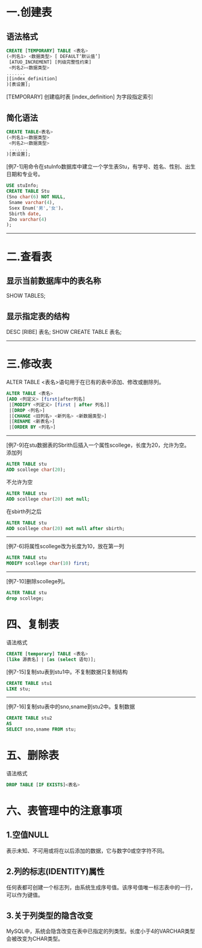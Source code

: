 # 一.创建表
## 语法格式
```SQL
CREATE [TEMPORARY] TABLE <表名>
(<列名1> <数据类型> [ DEFAULT‘默认值’]
 [ATUO_INCREMENT] [列级完整性约束]
 <列名2><数据类型> 
.......
|[index_definition]
)[表设置];
```
[TEMPORARY] 创建临时表
[index_definition] 为字段指定索引

## 简化语法
```SQL
CREATE TABLE<表名>
(<列名1><数据类型>
 <列名2><数据类型> 
 .......
)[表设置];
```
[例7-1]用命令在stuInfo数据库中建立一个学生表Stu，有学号、姓名、性别、出生日期和专业号。
```SQL
USE stuInfo;
CREATE TABLE Stu
(Sno char(6) NOT NULL,
 Sname varchar(4),
 Ssex Enum('男','女')，
 Sbirth date,
 Zno varchar(4)
);
```

---
# 二.查看表
## 显示当前数据库中的表名称
SHOW TABLES;

## 显示指定表的结构
DESC [RIBE] 表名;
SHOW CREATE TABLE 表名;

---
# 三.修改表
ALTER TABLE <表名>语句用于在已有的表中添加、修改或删除列。
```sql
ALTER TABLE <表名>
[ADD <列定义> [first|after列名] 
 |[MODIFY <列定义> [first | after 列名]]
 |[DROP <列名>]
 |[CHANGE <旧列名> <新列名> <新数据类型>]
 |[RENAME <新表名>]
 |[ORDER BY <列名>]

```
---
[例7-9]在stu数据表的Sbrith后插入一个属性scollege，长度为20，允许为空。
添加列
```SQL
ALTER TABLE stu
ADD scollege char(20);
```
不允许为空
```SQL
ALTER TABLE stu
ADD scollege char(20) not null;
```
在sbirth列之后
```SQL
ALTER TABLE stu
ADD scollege char(20) not null after sbirth;
```

---
[例7-6]将属性scollege改为长度为10，放在第一列
```SQL
ALTER TABLE stu
MODIFY scollege char(10) first;
```

---
[例7-10]删除scollege列。
```SQL
ALTER TABLE stu
drop scollege;
```

# 四、复制表
语法格式
```SQL
CREATE [temporary] TABLE <表名>
[like 源表名] | [as (select 语句)];

```

[例7-15]复制stu表到stu1中。不复制数据只复制结构
```SQL
CREATE TABLE stu1
LIKE stu;
```

---
[例7-16]复制stu表中的sno,sname到stu2中。复制数据
```SQL
CREATE TABLE stu2
AS
SELECT sno,sname FROM stu;
```

# 五、删除表
语法格式
```sql
DROP TABLE [IF EXISTS]<表名>
```

# 六、表管理中的注意事项
## 1.空值NULL
表示未知、不可用或将在以后添加的数据，它与数字0或空字符不同。
## 2.列的标志(IDENTITY)属性
任何表都可创建一个标志列，由系统生成序号值。该序号值唯一标志表中的一行，可以作为键值。
## 3.关于列类型的隐含改变
MySQL中，系统会隐含改变在表中已指定的列类型。长度小于4的VARCHAR类型会被改变为CHAR类型。
